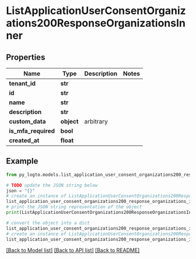 # ListApplicationUserConsentOrganizations200ResponseOrganizationsInner


## Properties

Name | Type | Description | Notes
------------ | ------------- | ------------- | -------------
**tenant_id** | **str** |  | 
**id** | **str** |  | 
**name** | **str** |  | 
**description** | **str** |  | 
**custom_data** | **object** | arbitrary | 
**is_mfa_required** | **bool** |  | 
**created_at** | **float** |  | 

## Example

```python
from py_logto.models.list_application_user_consent_organizations200_response_organizations_inner import ListApplicationUserConsentOrganizations200ResponseOrganizationsInner

# TODO update the JSON string below
json = "{}"
# create an instance of ListApplicationUserConsentOrganizations200ResponseOrganizationsInner from a JSON string
list_application_user_consent_organizations200_response_organizations_inner_instance = ListApplicationUserConsentOrganizations200ResponseOrganizationsInner.from_json(json)
# print the JSON string representation of the object
print(ListApplicationUserConsentOrganizations200ResponseOrganizationsInner.to_json())

# convert the object into a dict
list_application_user_consent_organizations200_response_organizations_inner_dict = list_application_user_consent_organizations200_response_organizations_inner_instance.to_dict()
# create an instance of ListApplicationUserConsentOrganizations200ResponseOrganizationsInner from a dict
list_application_user_consent_organizations200_response_organizations_inner_from_dict = ListApplicationUserConsentOrganizations200ResponseOrganizationsInner.from_dict(list_application_user_consent_organizations200_response_organizations_inner_dict)
```
[[Back to Model list]](../README.md#documentation-for-models) [[Back to API list]](../README.md#documentation-for-api-endpoints) [[Back to README]](../README.md)


